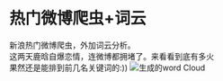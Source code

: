 # 热门微博爬虫+词云
新浪热门微博爬虫，外加词云分析。</br>
这两天鹿晗自爆恋情，连微博都拥堵了。来看看到底有多火</br>
果然还是能排到前几名关键词的:))
![生成的word Cloud](https://github.com/yaleimeng/crawler-wordCloud_of_hotWeibo/blob/master/new_wb20.png)
